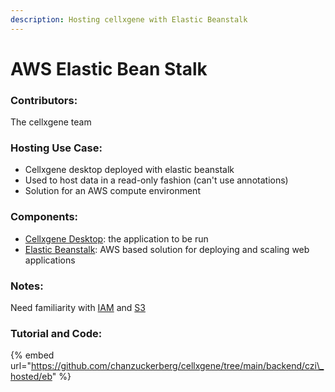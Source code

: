 ```yaml
---
description: Hosting cellxgene with Elastic Beanstalk
---
```


# AWS Elastic Bean Stalk

### Contributors:

The cellxgene team



### Hosting Use Case:

* Cellxgene desktop deployed with elastic beanstalk
* Used to host data in a read-only fashion \(can't use annotations\)
* Solution for an AWS compute environment

### Components:

* [Cellxgene Desktop](https://github.com/chanzuckerberg/cellxgene): the application to be run
* [Elastic Beanstalk](https://aws.amazon.com/elasticbeanstalk/): AWS based solution for deploying and scaling web applications

### Notes:

Need familiarity with [IAM](https://aws.amazon.com/iam/) and [S3](https://aws.amazon.com/s3/) 

### Tutorial and Code:

{% embed url="https://github.com/chanzuckerberg/cellxgene/tree/main/backend/czi\_hosted/eb" %}

~~~~



